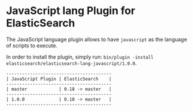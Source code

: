 JavaScript lang Plugin for ElasticSearch
==================================

The JavaScript language plugin allows to have `javascript` as the language of scripts to execute.

In order to install the plugin, simply run: `bin/plugin -install elasticsearch/elasticsearch-lang-javascript/1.0.0`. 

    ----------------------------------------
    | JavaScript Plugin | ElasticSearch    |
    ----------------------------------------
    | master            | 0.18 -> master   |
    ----------------------------------------
    | 1.0.0             | 0.18 -> master   |
    ----------------------------------------

